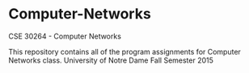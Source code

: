 # Computer-Networks
CSE 30264 - Computer Networks

This repository contains all of the program assignments for Computer Networks class.
University of Notre Dame
Fall Semester 2015
